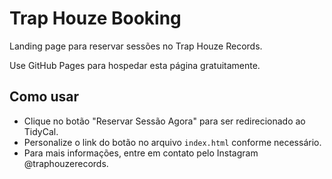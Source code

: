# Trap Houze Booking

Landing page para reservar sessões no Trap Houze Records.

Use GitHub Pages para hospedar esta página gratuitamente.

## Como usar

- Clique no botão "Reservar Sessão Agora" para ser redirecionado ao TidyCal.
- Personalize o link do botão no arquivo `index.html` conforme necessário.
- Para mais informações, entre em contato pelo Instagram @traphouzerecords.
